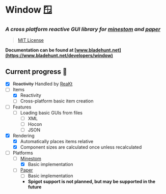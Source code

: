 # Window 🪟
### *A cross platform reactive GUI library for [minestom](https://github.com/Minestom/Minestom) and [paper](https://papermc.io/)*
> [MIT License](LICENSE.txt)

**Documentation can be found at [www.bladehunt.net](https://www.bladehunt.net/developers/window)**
## Current progress 🚀
- [x] ~~Reactivity~~ Handled by [ReaKt](https://gitlab.com/bladehunt/reakt)
- [ ] Items
  - [x] Reactivity
  - [ ] Cross-platform basic item creation
- [ ] Features
  - [ ] Loading basic GUIs from files
    - [ ] XML
    - [ ] Hocon
    - [ ] JSON
- [x] Rendering
  - [x] Automatically places items relative
  - [x] Component sizes are calculated once unless recalculated
- [ ] Platforms
  - [ ] [Minestom](minestom/README.md)
    - [x] Basic implementation
  - [ ] [Paper](paper/README.md)
    - [ ] Basic implementation
    - **Spigot support is not planned, but may be supported in the future**